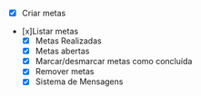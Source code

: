 - [x] Criar metas
- [x]Listar metas
    - [x] Metas Realizadas
    - [x] Metas abertas
    - [x] Marcar/desmarcar metas como concluída
    - [x] Remover metas
    - [x] Sistema de Mensagens